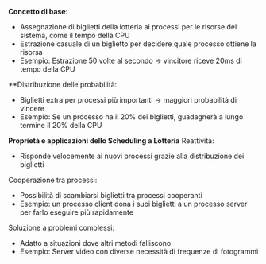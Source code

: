 **Concetto di base**:
- Assegnazione di biglietti della lotteria ai processi per le risorse del sistema, come il tempo della CPU
- Estrazione casuale di un biglietto per decidere quale processo ottiene la risorsa
- Esempio: Estrazione 50 volte al secondo -> vincitore riceve 20ms di tempo della CPU

**Distribuzione delle probabilità:
- Biglietti extra per processi più importanti -> maggiori probabilità di vincere
- Esempio: Se un processo ha il 20% dei biglietti, guadagnerà a lungo termine il 20% della CPU

**Proprietà e applicazioni dello Scheduling a Lotteria**
Reattività:
- Risponde velocemente ai nuovi processi grazie alla distribuzione dei biglietti

Cooperazione tra processi:
- Possibilità di scambiarsi biglietti tra processi cooperanti
- Esempio: un processo client dona i suoi biglietti a un processo server per farlo eseguire più rapidamente

Soluzione a problemi complessi:
- Adatto a situazioni dove altri metodi falliscono
- Esempio: Server video con diverse necessità di frequenze di fotogrammi

